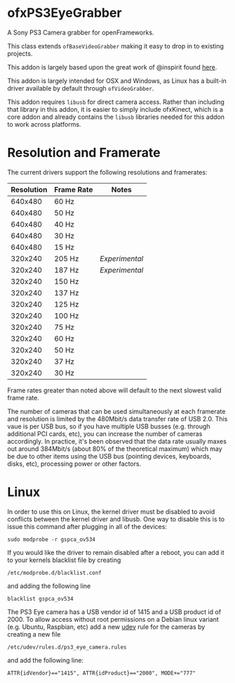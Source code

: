 ofxPS3EyeGrabber
================

A Sony PS3 Camera grabber for openFrameworks.

This class extends `ofBaseVideoGrabber` making it easy to drop in to existing projects.

This addon is largely based upon the great work of @inspirit found [here](https://github.com/inspirit/PS3EYEDriver/).

This addon is largely intended for OSX and Windows, as Linux has a built-in driver available by default through `ofVideoGrabber`.

This addon requires `libusb` for direct camera access.  Rather than including that library in this addon, it is easier to simply include ofxKinect, which is a core addon and already contains the `libusb` libraries needed for this addon to work across platforms.

# Resolution and Framerate

The current drivers support the following resolutions and framerates:

|   Resolution  | Frame Rate    | Notes |
| ------------- | ------------- | ----- |
| 640x480       | 60 Hz         |       |
| 640x480       | 50 Hz         |       |
| 640x480       | 40 Hz         |       |
| 640x480       | 30 Hz         |       |
| 640x480       | 15 Hz         |       |
| 320x240       | 205 Hz        | _Experimental_ |
| 320x240       | 187 Hz        | _Experimental_ |
| 320x240       | 150 Hz        |       |
| 320x240       | 137 Hz        |       |
| 320x240       | 125 Hz        |       |
| 320x240       | 100 Hz        |       |
| 320x240       | 75 Hz         |       |
| 320x240       | 60 Hz         |       |
| 320x240       | 50 Hz         |       |
| 320x240       | 37 Hz         |       |
| 320x240       | 30 Hz         |       |


Frame rates greater than noted above will default to the next slowest valid frame rate.

The number of cameras that can be used simultaneously at each framerate and resolution is limited by the 480Mbit/s data transfer rate of USB 2.0. This vaue is per USB bus, so if you have multiple USB busses (e.g. through additional PCI cards, etc), you can increase the number of cameras accordingly. In practice, it's been observed that the data rate usually maxes out around 384Mbit/s (about 80% of the theoretical maximum) which may be due to other items using the USB bus (pointing devices, keyboards, disks, etc), processing power or other factors.

Linux
=====

In order to use this on Linux, the kernel driver must be disabled to avoid conflicts between the kernel driver and libusb.  One way to disable this is to issue this command after plugging in all of the devices:

```
sudo modprobe -r gspca_ov534
```

If you would like the driver to remain disabled after a reboot, you can add it to your kernels blacklist file by creating

```
/etc/modprobe.d/blacklist.conf
```

and adding the following line

```
blacklist gspca_ov534
```

The PS3 Eye camera has a USB vendor id of 1415 and a USB product id of 2000. To allow access without root permissions on a Debian linux variant (e.g. Ubuntu, Raspbian, etc) add a new [udev](https://en.wikipedia.org/wiki/Udev) rule for the cameras by creating a new file

```
/etc/udev/rules.d/ps3_eye_camera.rules
```

and add the following line:


```
ATTR{idVendor}=="1415", ATTR{idProduct}=="2000", MODE+="777"
```
